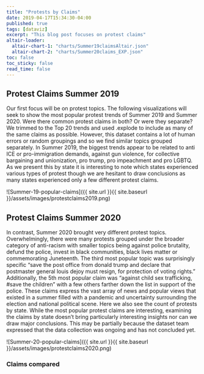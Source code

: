 ```yaml
---
title: "Protests by Claims"
date: 2019-04-17T15:34:30-04:00
published: true
tags: [dataviz]
excerpt: "This blog post focuses on protest claims"
altair-loader:
  altair-chart-1: "charts/Summer19claimsAltair.json"
  altair-chart-2: "charts/Summer20claims_EXP.json"
toc: false
toc_sticky: false
read_time: false
---
```


## Protest Claims Summer 2019

  Our first focus will be on protest topics. The following visualizations will seek to show the most popular protest trends of Summer 2019 and Summer 2020. Were there common protest claims in both? Or were they separate? We trimmed to the Top 20 trends and used .explode to include as many of the same claims as possible. However, this dataset contains a lot of human errors or random groupings and so we find similar topics grouped separately. In Summer 2019, the biggest trends appear to be related to anti ICE or pro-immigration demands, against gun violence, for collective bargaining and unionization, pro trump, pro impeachment and pro LGBTQ. As we present this by state it is interesting to note which states experienced various types of protest though we are hesitant to draw conclusions as many states experienced only a few different protest claims.
  
![Summer-19-popular-claims]({{ site.url }}{{ site.baseurl }}/assets/images/protestclaims2019.png)

<div id="altair-chart-1"></div>

## Protest Claims Summer 2020

  In contrast, Summer 2020 brought very different protest topics. Overwhelmingly, there were many protests grouped under the broader category of anti-racism with smaller topics being against police brutality, defund the police, invest in black communities, black lives matter or commemorating Juneteenth. The third most popular topic was surprisingly specific “save the post office from donald trump and declare that postmaster general louis dejoy must resign, for protection of voting rights.” Additionally, the 5th most popular claim was “against child sex trafficking, #save the children” with a few others farther down the list in support of the police. These claims express the vast array of news and popular views that existed in a summer filled with a pandemic and uncertainty surrounding the election and national political scene. Here we also see the count of protests by state. 
While the most popular protest claims are interesting, examining the claims by state doesn’t bring particularly interesting insights nor can we draw major conclusions. This may be partially because the dataset team expressed that the data collection was ongoing and has not concluded yet.

![Summer-20-popular-claims]({{ site.url }}{{ site.baseurl }}/assets/images/protestclaims2020.png)

<div id="altair-chart-2"></div>

### Claims compared


